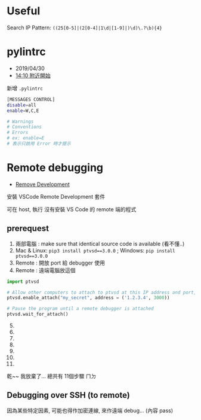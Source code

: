 
# Useful

Search IP Pattern: `((25[0-5]|(2[0-4]|1\d|[1-9]|)\d)\.?\b){4}`



# pylintrc

- 2019/04/30
- [14:10 附近開始](https://www.youtube.com/watch?v=6YLMWU-5H9o)

新增 `.pylintrc`

```sh
[MESSAGES CONTROL]
disable=all
enable=W,C,E

# Warnings
# Conventions
# Errors
# ex: enable=E
# 表示只啟用 Error 時才提示
```


# Remote debugging

- [Remove Development](https://marketplace.visualstudio.com/items?itemName=ms-vscode-remote.vscode-remote-extensionpack)

安裝 VSCode Remote Development 套件

可在 host, 執行 沒有安裝 VS Code 的 remote 端的程式

## prerequest
1. 兩部電腦 : make sure that identical source code is available (看不懂..)
2. Mac & Linux: `pip3 install ptvsd==3.0.0` ; Windows: `pip install ptvsd==3.0.0`
3. Remote : 開放 port 給 debugger 使用
4. Remote : 遠端電腦放這個
```py
import ptvsd

# Allow other computers to attach to ptvsd at this IP address and port, using the secret
ptvsd.enable_attach("my_secret", address = ('1.2.3.4', 3000))

# Pause the program until a remote debugger is attached
ptvsd.wait_for_attach()
```
5. 
6. 
7. 
8. 
9. 
10. 
11. 

乾~~ 我放棄了... 總共有 11個步驟 ㄇㄉ


## Debugging over SSH (to remote)

因為某些特定因素, 可能也得作加密連線, 來作遠端 debug... (內容 pass)
